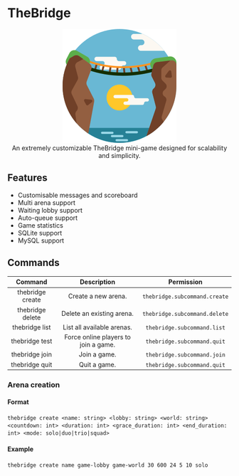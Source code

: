 # TheBridge

<p align="center">
	<a href="https://github.com/cooldogedev/TheBridge"><img
            src="https://github.com/cooldogedev/TheBridge/blob/main/assets/icon.png?raw=true"/></a><br>
	An extremely customizable TheBridge mini-game designed for scalability and simplicity.
</p>

## Features

- Customisable messages and scoreboard
- Multi arena support
- Waiting lobby support
- Auto-queue support
- Game statistics
- SQLite support
- MySQL support

## Commands

|     Command      |             Description              |           Permission           |
|:----------------:|:------------------------------------:|:------------------------------:|
| thebridge create |         Create a new arena.          | `thebridge.subcommand.create` |
| thebridge delete |      Delete an existing arena.       | `thebridge.subcommand.delete` |
|  thebridge list  |      List all available arenas.      |  `thebridge.subcommand.list`  |
|  thebridge test  | Force online players to join a game. |  `thebridge.subcommand.quit`  |
|  thebridge join  |             Join a game.             |  `thebridge.subcommand.join`  |
|  thebridge quit  |             Quit a game.             |  `thebridge.subcommand.quit`  |

### Arena creation

#### Format

`thebridge create <name: string> <lobby: string> <world: string> <countdown: int> <duration: int> <grace_duration: int> <end_duration: int> <mode: solo|duo|trio|squad>`

#### Example

`thebridge create name game-lobby game-world 30 600 24 5 10 solo`
